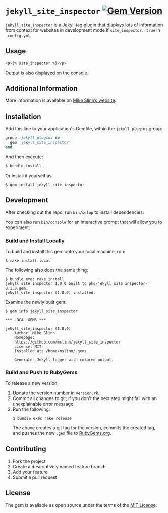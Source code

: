 `jekyll_site_inspector`
[![Gem Version](https://badge.fury.io/rb/jekyll_site_inspector.svg)](https://badge.fury.io/rb/jekyll_site_inspector)
===========

`jekyll_site_inspector` is a Jekyll tag plugin that displays lots of information from context for websites in development mode if `site_inspector: true` in `_config.yml`.


## Usage

```html
<p>{% site_inspector %}</p>
```
Output is also displayed on the console.


## Additional Information
More information is available on
[Mike Slinn&rsquo;s website](https://www.mslinn.com/blog/2020/10/03/jekyll-plugins.html).


## Installation

Add this line to your application's Gemfile, within the `jekyll_plugins` group:

```ruby
group :jekyll_plugins do
  gem 'jekyll_site_inspector'
end
```

And then execute:

    $ bundle install

Or install it yourself as:

    $ gem install jekyll_site_inspector


## Development

After checking out the repo, run `bin/setup` to install dependencies.

You can also run `bin/console` for an interactive prompt that will allow you to experiment.


### Build and Install Locally
To build and install this gem onto your local machine, run:
```shell
$ rake install:local
```

The following also does the same thing:
```shell
$ bundle exec rake install
jekyll_site_inspector 1.0.0 built to pkg/jekyll_site_inspector-0.1.0.gem.
jekyll_site_inspector (1.0.0) installed.
```

Examine the newly built gem:
```shell
$ gem info jekyll_site_inspector

*** LOCAL GEMS ***

jekyll_site_inspector (1.0.0)
    Author: Mike Slinn
    Homepage:
    https://github.com/mslinn/jekyll_site_inspector
    License: MIT
    Installed at: /home/mslinn/.gems

    Generates Jekyll logger with colored output.
```


### Build and Push to RubyGems
To release a new version,
  1. Update the version number in `version.rb`.
  2. Commit all changes to git; if you don't the next step might fail with an unexplainable error message.
  3. Run the following:
     ```shell
     $ bundle exec rake release
     ```
     The above creates a git tag for the version, commits the created tag,
     and pushes the new `.gem` file to [RubyGems.org](https://rubygems.org).


## Contributing

1. Fork the project
2. Create a descriptively named feature branch
3. Add your feature
4. Submit a pull request


## License

The gem is available as open source under the terms of the [MIT License](https://opensource.org/licenses/MIT).
